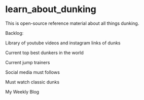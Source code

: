 # learn_about_dunking
This is open-source reference material about all things dunking.

Backlog:

Library of youtube videos and instagram links of dunks

Current top best dunkers in the world

Current jump trainers

Social media must follows

Must watch classic dunks

My Weekly Blog

